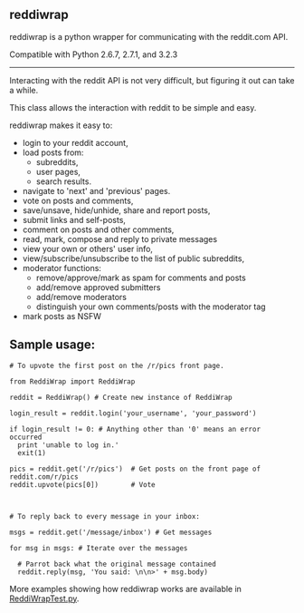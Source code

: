 reddiwrap
---------

reddiwrap is a python wrapper for communicating with the reddit.com API.

Compatible with Python 2.6.7, 2.7.1, and 3.2.3

----

Interacting with the reddit API is not very difficult, but figuring it out can take a while.

This class allows the interaction with reddit to be simple and easy.

reddiwrap makes it easy to:

  * login to your reddit account,
  * load posts from:
    * subreddits,
    * user pages,
    * search results.
  * navigate to 'next' and 'previous' pages.
  * vote on posts and comments,
  * save/unsave, hide/unhide, share and report posts,
  * submit links and self-posts,
  * comment on posts and other comments,
  * read, mark, compose and reply to private messages
  * view your own or others' user info,
  * view/subscribe/unsubscribe to the list of public subreddits,
  * moderator functions:
    * remove/approve/mark as spam for comments and posts
    * add/remove approved submitters
    * add/remove moderators
    * distinguish your own comments/posts with the moderator tag
  * mark posts as NSFW
  

Sample usage:
-------------

    # To upvote the first post on the /r/pics front page.
    
    from ReddiWrap import ReddiWrap
    
    reddit = ReddiWrap() # Create new instance of ReddiWrap
    
    login_result = reddit.login('your_username', 'your_password')
    
    if login_result != 0: # Anything other than '0' means an error occurred
      print 'unable to log in.'
      exit(1)
    
    pics = reddit.get('/r/pics')  # Get posts on the front page of reddit.com/r/pics
    reddit.upvote(pics[0])        # Vote
    
    
    
    # To reply back to every message in your inbox:
    
    msgs = reddit.get('/message/inbox') # Get messages
    
    for msg in msgs: # Iterate over the messages
      
      # Parrot back what the original message contained
      reddit.reply(msg, 'You said: \n\n>' + msg.body)
    

More examples showing how reddiwrap works are available in [ReddiWrapTest.py](https://github.com/derv82/reddiwrap/blob/master/ReddiWrapTest.py).
